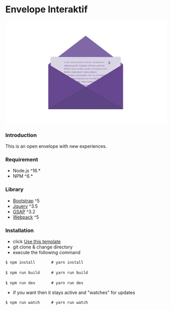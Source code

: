 # Envelope Interaktif
![Envelope](src/image/envelope.png)

### Introduction

This is an open envelope with new experiences.

### Requirement

- Node.js ^16.*
- NPM ^6.*

### Library

- [Bootstrap](https://getbootstrap.com/) ^5
- [Jquery](https://jquery.com/) ^3.5
- [GSAP](https://greensock.com/) ^3.2
- [Webpack](https://webpack.js.org/concepts/) ^5

### Installation

- click [Use this template](https://github.com/agungprsty/envelope/generate)
- git clone & change directory
- execute the following command

```
$ npm install       # yarn install

$ npm run build     # yarn run build

$ npm run dev       # yarn run dev
```

- if you want then it stays active and "watches" for updates
 
```
$ npm run watch     # yarn run watch
```
